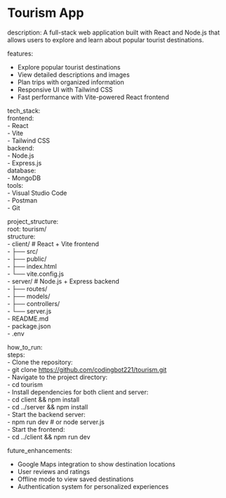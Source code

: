 # Tourism App<br>
description: A full-stack web application built with React and Node.js that allows users to explore and learn about popular tourist destinations.<br>

features:<br>
  - Explore popular tourist destinations<br>
  - View detailed descriptions and images<br>
  - Plan trips with organized information<br>
  - Responsive UI with Tailwind CSS<br>
  - Fast performance with Vite-powered React frontend<br>

tech_stack:<br>
  frontend:<br>
    - React<br>
    - Vite<br>
    - Tailwind CSS<br>
  backend:<br>
    - Node.js<br>
    - Express.js<br>
  database:<br>
    - MongoDB<br>
  tools:<br>
    - Visual Studio Code<br>
    - Postman<br>
    - Git<br>

project_structure:<br>
  root: tourism/<br>
  structure:<br>
    - client/            # React + Vite frontend<br>
    - ├── src/<br>
    - ├── public/<br>
    - ├── index.html<br>
    - └── vite.config.js<br>
    - server/            # Node.js + Express backend<br>
    - ├── routes/<br>
    - ├── models/<br>
    - ├── controllers/<br>
    - └── server.js<br>
    - README.md<br>
    - package.json<br>
    - .env<br>

how_to_run:<br>
  steps:<br>
    - Clone the repository:<br>
    - git clone https://github.com/codingbot221/tourism.git<br>
    - Navigate to the project directory:<br>
    - cd tourism<br>
    - Install dependencies for both client and server:<br>
    - cd client && npm install<br>
    - cd ../server && npm install<br>
    - Start the backend server:<br>
    - npm run dev  # or node server.js<br>
    - Start the frontend:<br>
    - cd ../client && npm run dev<br>

future_enhancements:<br>
  - Google Maps integration to show destination locations<br>
  - User reviews and ratings<br>
  - Offline mode to view saved destinations<br>
  - Authentication system for personalized experiences<br>

